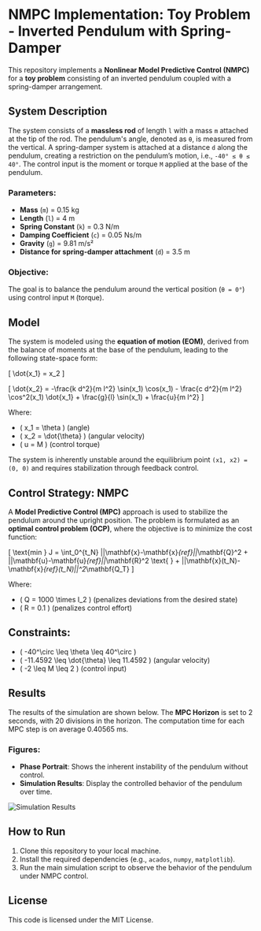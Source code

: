 # NMPC Implementation: Toy Problem - Inverted Pendulum with Spring-Damper

This repository implements a **Nonlinear Model Predictive Control (NMPC)** for a **toy problem** consisting of an inverted pendulum coupled with a spring-damper arrangement.

## System Description

The system consists of a **massless rod** of length `l` with a mass `m` attached at the tip of the rod. The pendulum's angle, denoted as `θ`, is measured from the vertical. A spring-damper system is attached at a distance `d` along the pendulum, creating a restriction on the pendulum’s motion, i.e., `-40° ≤ θ ≤ 40°`. The control input is the moment or torque `M` applied at the base of the pendulum.

### Parameters:
- **Mass** (`m`) = 0.15 kg
- **Length** (`l`) = 4 m
- **Spring Constant** (`k`) = 0.3 N/m
- **Damping Coefficient** (`c`) = 0.05 Ns/m
- **Gravity** (`g`) = 9.81 m/s²
- **Distance for spring-damper attachment** (`d`) = 3.5 m

### Objective:
The goal is to balance the pendulum around the vertical position (`θ = 0°`) using control input `M` (torque). 

## Model

The system is modeled using the **equation of motion (EOM)**, derived from the balance of moments at the base of the pendulum, leading to the following state-space form:

\[
\dot{x_1} = x_2
\]

\[
\dot{x_2} = -\frac{k d^2}{m l^2} \sin(x_1) \cos(x_1) - \frac{c d^2}{m l^2} \cos^2(x_1) \dot{x_1} + \frac{g}{l} \sin(x_1) + \frac{u}{m l^2}
\]

Where:
- \( x_1 = \theta \) (angle)
- \( x_2 = \dot{\theta} \) (angular velocity)
- \( u = M \) (control torque)

The system is inherently unstable around the equilibrium point `(x1, x2) = (0, 0)` and requires stabilization through feedback control.

## Control Strategy: NMPC

A **Model Predictive Control (MPC)** approach is used to stabilize the pendulum around the upright position. The problem is formulated as an **optimal control problem (OCP)**, where the objective is to minimize the cost function:

\[
\text{min  } J   = \int_0^{t_N} ||\mathbf{x}-\mathbf{x}_{ref}||_\mathbf{Q}^2 + ||\mathbf{u}-\mathbf{u}_{ref}||_\mathbf{R}^2  \text{  } + ||\mathbf{x}(t_N)-\mathbf{x}_{ref}(t_N)||^2_\mathbf{Q_T}
\]

Where:
- \( Q = 1000 \times I_2 \) (penalizes deviations from the desired state)
- \( R = 0.1 \) (penalizes control effort)

## Constraints:
- \( -40^\circ \leq \theta \leq 40^\circ \)
- \( -11.4592 \leq \dot{\theta} \leq 11.4592 \) (angular velocity)
- \( -2 \leq M \leq 2 \) (control input)

## Results

The results of the simulation are shown below. The **MPC Horizon** is set to 2 seconds, with 20 divisions in the horizon. The computation time for each MPC step is on average 0.40565 ms.

### Figures:
- **Phase Portrait**: Shows the inherent instability of the pendulum without control.
- **Simulation Results**: Display the controlled behavior of the pendulum over time.

![Simulation Results](figures/result_toy.jpg)


## How to Run
1. Clone this repository to your local machine.
2. Install the required dependencies (e.g., `acados`, `numpy`, `matplotlib`).
3. Run the main simulation script to observe the behavior of the pendulum under NMPC control.


## License

This code is licensed under the MIT License.
